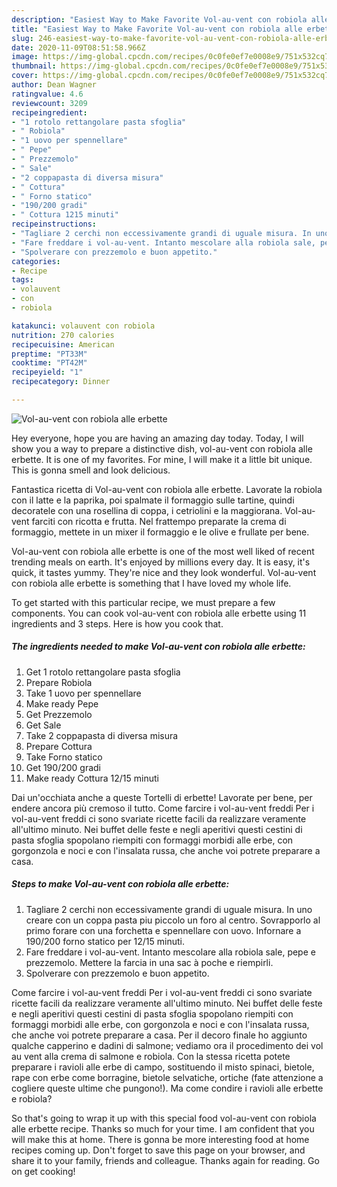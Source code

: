 ```yaml
---
description: "Easiest Way to Make Favorite Vol-au-vent con robiola alle erbette"
title: "Easiest Way to Make Favorite Vol-au-vent con robiola alle erbette"
slug: 246-easiest-way-to-make-favorite-vol-au-vent-con-robiola-alle-erbette
date: 2020-11-09T08:51:58.966Z
image: https://img-global.cpcdn.com/recipes/0c0fe0ef7e0008e9/751x532cq70/vol-au-vent-con-robiola-alle-erbette-recipe-main-photo.jpg
thumbnail: https://img-global.cpcdn.com/recipes/0c0fe0ef7e0008e9/751x532cq70/vol-au-vent-con-robiola-alle-erbette-recipe-main-photo.jpg
cover: https://img-global.cpcdn.com/recipes/0c0fe0ef7e0008e9/751x532cq70/vol-au-vent-con-robiola-alle-erbette-recipe-main-photo.jpg
author: Dean Wagner
ratingvalue: 4.6
reviewcount: 3209
recipeingredient:
- "1 rotolo rettangolare pasta sfoglia"
- " Robiola"
- "1 uovo per spennellare"
- " Pepe"
- " Prezzemolo"
- " Sale"
- "2 coppapasta di diversa misura"
- " Cottura"
- " Forno statico"
- "190/200 gradi"
- " Cottura 1215 minuti"
recipeinstructions:
- "Tagliare 2 cerchi non eccessivamente grandi di uguale misura. In uno creare con un coppa pasta piu piccolo un foro al centro. Sovrapporlo al primo forare con una forchetta e spennellare con uovo. Infornare a 190/200 forno statico per 12/15 minuti."
- "Fare freddare i vol-au-vent. Intanto mescolare alla robiola sale, pepe e prezzemolo. Mettere la farcia in una sac à poche e riempirli."
- "Spolverare con prezzemolo e buon appetito."
categories:
- Recipe
tags:
- volauvent
- con
- robiola

katakunci: volauvent con robiola 
nutrition: 270 calories
recipecuisine: American
preptime: "PT33M"
cooktime: "PT42M"
recipeyield: "1"
recipecategory: Dinner

---
```



![Vol-au-vent con robiola alle erbette](https://img-global.cpcdn.com/recipes/0c0fe0ef7e0008e9/751x532cq70/vol-au-vent-con-robiola-alle-erbette-recipe-main-photo.jpg)

Hey everyone, hope you are having an amazing day today. Today, I will show you a way to prepare a distinctive dish, vol-au-vent con robiola alle erbette. It is one of my favorites. For mine, I will make it a little bit unique. This is gonna smell and look delicious.

Fantastica ricetta di Vol-au-vent con robiola alle erbette. Lavorate la robiola con il latte e la paprika, poi spalmate il formaggio sulle tartine, quindi decoratele con una rosellina di coppa, i cetriolini e la maggiorana. Vol-au-vent farciti con ricotta e frutta. Nel frattempo preparate la crema di formaggio, mettete in un mixer il formaggio e le olive e frullate per bene.

Vol-au-vent con robiola alle erbette is one of the most well liked of recent trending meals on earth. It's enjoyed by millions every day. It is easy, it's quick, it tastes yummy. They're nice and they look wonderful. Vol-au-vent con robiola alle erbette is something that I have loved my whole life.


To get started with this particular recipe, we must prepare a few components. You can cook vol-au-vent con robiola alle erbette using 11 ingredients and 3 steps. Here is how you cook that.

<!--inarticleads1-->

##### The ingredients needed to make Vol-au-vent con robiola alle erbette:

1. Get 1 rotolo rettangolare pasta sfoglia
1. Prepare  Robiola
1. Take 1 uovo per spennellare
1. Make ready  Pepe
1. Get  Prezzemolo
1. Get  Sale
1. Take 2 coppapasta di diversa misura
1. Prepare  Cottura
1. Take  Forno statico
1. Get 190/200 gradi
1. Make ready  Cottura 12/15 minuti


Dai un&#39;occhiata anche a queste Tortelli di erbette! Lavorate per bene, per endere ancora più cremoso il tutto. Come farcire i vol-au-vent freddi Per i vol-au-vent freddi ci sono svariate ricette facili da realizzare veramente all&#39;ultimo minuto. Nei buffet delle feste e negli aperitivi questi cestini di pasta sfoglia spopolano riempiti con formaggi morbidi alle erbe, con gorgonzola e noci e con l&#39;insalata russa, che anche voi potrete preparare a casa. 

<!--inarticleads2-->

##### Steps to make Vol-au-vent con robiola alle erbette:

1. Tagliare 2 cerchi non eccessivamente grandi di uguale misura. In uno creare con un coppa pasta piu piccolo un foro al centro. Sovrapporlo al primo forare con una forchetta e spennellare con uovo. Infornare a 190/200 forno statico per 12/15 minuti.
1. Fare freddare i vol-au-vent. Intanto mescolare alla robiola sale, pepe e prezzemolo. Mettere la farcia in una sac à poche e riempirli.
1. Spolverare con prezzemolo e buon appetito.


Come farcire i vol-au-vent freddi Per i vol-au-vent freddi ci sono svariate ricette facili da realizzare veramente all&#39;ultimo minuto. Nei buffet delle feste e negli aperitivi questi cestini di pasta sfoglia spopolano riempiti con formaggi morbidi alle erbe, con gorgonzola e noci e con l&#39;insalata russa, che anche voi potrete preparare a casa. Per il decoro finale ho aggiunto qualche capperino e dadini di salmone; vediamo ora il procedimento dei vol au vent alla crema di salmone e robiola. Con la stessa ricetta potete preparare i ravioli alle erbe di campo, sostituendo il misto spinaci, bietole, rape con erbe come borragine, bietole selvatiche, ortiche (fate attenzione a cogliere queste ultime che pungono!). Ma come condire i ravioli alle erbette e robiola? 

So that's going to wrap it up with this special food vol-au-vent con robiola alle erbette recipe. Thanks so much for your time. I am confident that you will make this at home. There is gonna be more interesting food at home recipes coming up. Don't forget to save this page on your browser, and share it to your family, friends and colleague. Thanks again for reading. Go on get cooking!

